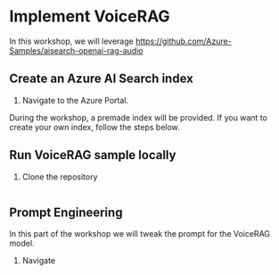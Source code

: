# Implement VoiceRAG

In this workshop, we will leverage
https://github.com/Azure-Samples/aisearch-openai-rag-audio

## Create an Azure AI Search index 

1. Navigate to the Azure Portal.

During the workshop, a premade index will be provided. If you want to create your own index, follow the steps below.

## Run VoiceRAG sample locally

1. Clone the repository

```bash

```

## Prompt Engineering

In this part of the workshop we will tweak the prompt for the VoiceRAG model.

1. Navigate